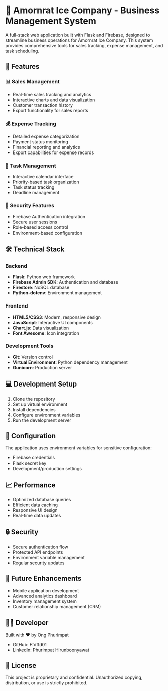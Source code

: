 # 🧊 Amornrat Ice Company - Business Management System

A full-stack web application built with Flask and Firebase, designed to streamline business operations for Amornrat Ice Company. This system provides comprehensive tools for sales tracking, expense management, and task scheduling.

## 🚀 Features

### 📊 Sales Management
- Real-time sales tracking and analytics
- Interactive charts and data visualization
- Customer transaction history
- Export functionality for sales reports

### 💰 Expense Tracking
- Detailed expense categorization
- Payment status monitoring
- Financial reporting and analytics
- Export capabilities for expense records

### 📅 Task Management
- Interactive calendar interface
- Priority-based task organization
- Task status tracking
- Deadline management

### 🔐 Security Features
- Firebase Authentication integration
- Secure user sessions
- Role-based access control
- Environment-based configuration

## 🛠️ Technical Stack

### Backend
- **Flask**: Python web framework
- **Firebase Admin SDK**: Authentication and database
- **Firestore**: NoSQL database
- **Python-dotenv**: Environment management

### Frontend
- **HTML5/CSS3**: Modern, responsive design
- **JavaScript**: Interactive UI components
- **Chart.js**: Data visualization
- **Font Awesome**: Icon integration

### Development Tools
- **Git**: Version control
- **Virtual Environment**: Python dependency management
- **Gunicorn**: Production server

## 💻 Development Setup

1. Clone the repository
2. Set up virtual environment
3. Install dependencies
4. Configure environment variables
5. Run the development server

## 🔧 Configuration

The application uses environment variables for sensitive configuration:
- Firebase credentials
- Flask secret key
- Development/production settings

## 📈 Performance

- Optimized database queries
- Efficient data caching
- Responsive UI design
- Real-time data updates

## 🔒 Security

- Secure authentication flow
- Protected API endpoints
- Environment variable management
- Regular security updates

## 🎯 Future Enhancements

- Mobile application development
- Advanced analytics dashboard
- Inventory management system
- Customer relationship management (CRM)

## 👨‍💻 Developer

Built with ❤️ by Ong Phurimpat
- GitHub: Ffdffd01
- LinkedIn: Phurimpat Hirunboonyawat

## 📝 License

This project is proprietary and confidential. Unauthorized copying, distribution, or use is strictly prohibited.
